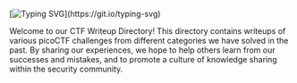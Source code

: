 [![Typing SVG](https://readme-typing-svg.herokuapp.com?font=Fira+Code&size=30&duration=3000&pause=750&color=41F72E&width=435&lines=picoCTF+Write+ups.)](https://git.io/typing-svg)

Welcome to our CTF Writeup Directory! This directory contains writeups of various picoCTF challenges from different categories we have solved in the past. By sharing our experiences, we hope to help others learn from our successes and mistakes, and to promote a culture of knowledge sharing within the security community.
